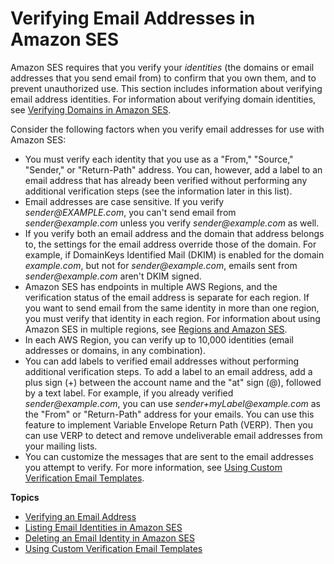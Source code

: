 # Verifying Email Addresses in Amazon SES<a name="verify-email-addresses"></a>

Amazon SES requires that you verify your *identities* \(the domains or email addresses that you send email from\) to confirm that you own them, and to prevent unauthorized use\. This section includes information about verifying email address identities\. For information about verifying domain identities, see [Verifying Domains in Amazon SES](verify-domains.md)\.

Consider the following factors when you verify email addresses for use with Amazon SES:
+ You must verify each identity that you use as a "From," "Source," "Sender," or "Return\-Path" address\. You can, however, add a label to an email address that has already been verified without performing any additional verification steps \(see the information later in this list\)\.
+ Email addresses are case sensitive\. If you verify *sender@EXAMPLE\.com*, you can't send email from *sender@example\.com* unless you verify *sender@example\.com* as well\.
+ If you verify both an email address and the domain that address belongs to, the settings for the email address override those of the domain\. For example, if DomainKeys Identified Mail \(DKIM\) is enabled for the domain *example\.com*, but not for *sender@example\.com*, emails sent from *sender@example\.com* aren't DKIM signed\.
+ Amazon SES has endpoints in multiple AWS Regions, and the verification status of the email address is separate for each region\. If you want to send email from the same identity in more than one region, you must verify that identity in each region\. For information about using Amazon SES in multiple regions, see [Regions and Amazon SES](regions.md)\.
+ In each AWS Region, you can verify up to 10,000 identities \(email addresses or domains, in any combination\)\.
+ You can add labels to verified email addresses without performing additional verification steps\. To add a label to an email address, add a plus sign \(\+\) between the account name and the "at" sign \(@\), followed by a text label\. For example, if you already verified *sender@example\.com*, you can use *sender\+myLabel@example\.com* as the "From" or "Return\-Path" address for your emails\. You can use this feature to implement Variable Envelope Return Path \(VERP\)\. Then you can use VERP to detect and remove undeliverable email addresses from your mailing lists\. 
+ You can customize the messages that are sent to the email addresses you attempt to verify\. For more information, see [Using Custom Verification Email Templates](custom-verification-emails.md)\.

**Topics**
+ [Verifying an Email Address](verify-email-addresses-procedure.md)
+ [Listing Email Identities in Amazon SES](list-email-addresses-procedure.md)
+ [Deleting an Email Identity in Amazon SES](delete-email-addresses-procedure.md)
+ [Using Custom Verification Email Templates](custom-verification-emails.md)